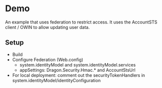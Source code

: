 ﻿Demo
====

An example that uses federation to restrict access. It uses the AccountSTS client / OWIN to allow updating user data.


Setup
-----

* Build
* Configure Federation (Web.config)
  * system.identityModel and system.identityModel.services
  * appSettings: Dragon.Security.Hmac.* and AccountStsUrl
* For local deployment: comment out the securityTokenHandlers in system.identityModel/identityConfiguration